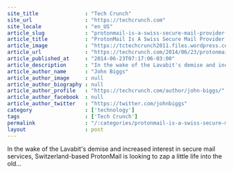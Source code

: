 ```yaml
---
site_title               : "Tech Crunch"
site_url                 : "https://techcrunch.com"
site_locale              : "en_US"
article_slug             : "protonmail-is-a-swiss-secure-mail-provider-that-wont-give-you-up-to-the-nsa"
article_title            : "ProtonMail Is A Swiss Secure Mail Provider That Won’t Give You Up To The NSA"
article_image            : "https://tctechcrunch2011.files.wordpress.com/2014/06/protonmail.jpg?w=764&h=400&crop=1"
article_url              : "https://techcrunch.com/2014/06/23/protonmail-is-a-swiss-secure-mail-provider-that-wont-give-you-up-to-the-nsa/"
article_published_at     : "2014-06-23T07:17:06-03:00"
article_description      : "In the wake of the Lavabit's demise and increased interest in secure mail services, Switzerland-based ProtonMail is looking to zap a little life into the old..."
article_author_name      : "John Biggs"
article_author_image     : null
article_author_biography : null
article_author_profile   : "https://techcrunch.com/author/john-biggs/"
article_author_facebook  : null
article_author_twitter   : "https://twitter.com/johnbiggs"
category                 : ['technology']
tags                     : ['Tech Crunch']
permalink                : "/:categories/protonmail-is-a-swiss-secure-mail-provider-that-wont-give-you-up-to-the-nsa/"
layout                   : post
---
```


In the wake of the Lavabit's demise and increased interest in secure mail services, Switzerland-based ProtonMail is looking to zap a little life into the old...
